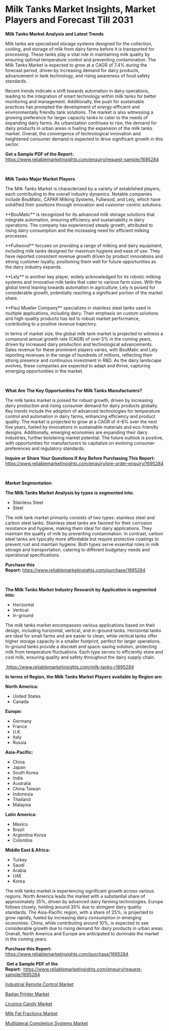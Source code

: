 <p><h1>Milk Tanks Market Insights, Market Players and Forecast Till 2031</h1></p><p><strong>Milk Tanks Market Analysis and Latest Trends</strong></p>
<p><p>Milk tanks are specialized storage systems designed for the collection, cooling, and storage of milk from dairy farms before it is transported for processing. These tanks play a vital role in maintaining milk quality by ensuring optimal temperature control and preventing contamination. The Milk Tanks Market is expected to grow at a CAGR of 7.4% during the forecast period, driven by increasing demand for dairy products, advancement in tank technology, and rising awareness of food safety standards.</p><p>Recent trends indicate a shift towards automation in dairy operations, leading to the integration of smart technology within milk tanks for better monitoring and management. Additionally, the push for sustainable practices has prompted the development of energy-efficient and environmentally friendly tank solutions. The market is also witnessing a growing preference for larger capacity tanks to cater to the needs of expanding dairy farms. As urbanization continues to rise, the demand for dairy products in urban areas is fueling the expansion of the milk tanks market. Overall, the convergence of technological innovation and heightened consumer demand is expected to drive significant growth in this sector.</p></p>
<p><strong>Get a Sample PDF of the Report:&nbsp;</strong> <a href="https://www.reliablemarketinsights.com/enquiry/request-sample/1695284?utm_campaign=1400&utm_medium=2&utm_source=Github&utm_content=ia&utm_term=18102024&utm_id=milk-tanks">https://www.reliablemarketinsights.com/enquiry/request-sample/1695284</a></p>
<p>&nbsp;</p>
<p><strong>Milk Tanks Major Market Players</strong></p>
<p><p>The Milk Tanks Market is characterized by a variety of established players, each contributing to the overall industry dynamics. Notable companies include BouMatic, CAPAR Milking Systems, Fullwood, and Lely, which have solidified their positions through innovation and customer-centric solutions.</p><p>**BouMatic** is recognized for its advanced milk storage solutions that integrate automation, ensuring efficiency and sustainability in dairy operations. The company has experienced steady growth, attributed to rising dairy consumption and the increasing need for efficient milking processes. </p><p>**Fullwood** focuses on providing a range of milking and dairy equipment, including milk tanks designed for maximum hygiene and ease of use. They have reported consistent revenue growth driven by product innovations and strong customer loyalty, positioning them well for future opportunities as the dairy industry expands.</p><p>**Lely** is another key player, widely acknowledged for its robotic milking systems and innovative milk tanks that cater to various farm sizes. With the global trend leaning towards automation in agriculture, Lely is poised for considerable growth, potentially reaching a significant portion of the market share.</p><p>**Paul Mueller Company** specializes in stainless steel tanks used in multiple applications, including dairy. Their emphasis on custom solutions and high-quality products has led to robust market performance, contributing to a positive revenue trajectory.</p><p>In terms of market size, the global milk tank market is projected to witness a compound annual growth rate (CAGR) of over 5% in the coming years, driven by increased dairy production and technological advancements. Sales revenue for these prominent players varies, with BouMatic and Lely reporting revenues in the range of hundreds of millions, reflecting their strong presence and continuous investment in R&D. As the dairy landscape evolves, these companies are expected to adapt and thrive, capturing emerging opportunities in the market.</p></p>
<p>&nbsp;</p>
<p><strong>What Are The Key Opportunities For Milk Tanks Manufacturers?</strong></p>
<p><p>The milk tanks market is poised for robust growth, driven by increasing dairy production and rising consumer demand for dairy products globally. Key trends include the adoption of advanced technologies for temperature control and automation in dairy farms, enhancing efficiency and product quality. The market is projected to grow at a CAGR of 4-6% over the next five years, fueled by innovations in sustainable materials and eco-friendly designs. Additionally, emerging economies are expanding their dairy industries, further bolstering market potential. The future outlook is positive, with opportunities for manufacturers to capitalize on evolving consumer preferences and regulatory standards.</p></p>
<p><strong>Inquire or Share Your Questions If Any Before Purchasing This Report:</strong> <a href="https://www.reliablemarketinsights.com/enquiry/pre-order-enquiry/1695284?utm_campaign=1400&utm_medium=2&utm_source=Github&utm_content=ia&utm_term=18102024&utm_id=milk-tanks">https://www.reliablemarketinsights.com/enquiry/pre-order-enquiry/1695284</a></p>
<p>&nbsp;</p>
<p><strong>Market Segmentation</strong></p>
<p><strong>The Milk Tanks Market Analysis by types is segmented into:</strong></p>
<p><ul><li>Stainless Steel</li><li>Steel</li></ul></p>
<p><p>The milk tank market primarily consists of two types: stainless steel and carbon steel tanks. Stainless steel tanks are favored for their corrosion resistance and hygiene, making them ideal for dairy applications. They maintain the quality of milk by preventing contamination. In contrast, carbon steel tanks are typically more affordable but require protective coatings to prevent rust and maintain hygiene. Both types serve essential roles in milk storage and transportation, catering to different budgetary needs and operational specifications.</p></p>
<p><strong>Purchase this Report:&nbsp;</strong><a href="https://www.reliablemarketinsights.com/purchase/1695284?utm_campaign=1400&utm_medium=2&utm_source=Github&utm_content=ia&utm_term=18102024&utm_id=milk-tanks">https://www.reliablemarketinsights.com/purchase/1695284</a></p>
<p>&nbsp;</p>
<p><strong>The Milk Tanks Market Industry Research by Application is segmented into:</strong></p>
<p><ul><li>Horizontal</li><li>Vertical</li><li>In-ground</li></ul></p>
<p><p>The milk tanks market encompasses various applications based on their design, including horizontal, vertical, and in-ground tanks. Horizontal tanks are ideal for small farms and are easier to clean, while vertical tanks offer higher storage capacity in a smaller footprint, perfect for larger operations. In-ground tanks provide a discreet and space-saving solution, protecting milk from temperature fluctuations. Each type serves to efficiently store and cool milk, ensuring quality and safety throughout the dairy supply chain.</p></p>
<p><a href="https://www.reliablemarketinsights.com/milk-tanks-r1695284?utm_campaign=1400&utm_medium=2&utm_source=Github&utm_content=ia&utm_term=18102024&utm_id=milk-tanks">&nbsp;https://www.reliablemarketinsights.com/milk-tanks-r1695284</a></p>
<p><strong>In terms of Region, the Milk Tanks Market Players available by Region are:</strong></p>
<p>
    <p> <strong> North America: </strong>
        <ul>
            <li>United States</li>
            <li>Canada</li>
        </ul>
        </p> 
    <p> <strong> Europe: </strong>
        <ul>
            <li>Germany</li>
            <li>France</li>
            <li>U.K.</li>
            <li>Italy</li>
            <li>Russia</li>
        </ul>
        </p> 
    <p> <strong> Asia-Pacific: </strong>
        <ul>
            <li>China</li>
            <li>Japan</li>
            <li>South Korea</li>
            <li>India</li>
            <li>Australia</li>
            <li>China Taiwan</li>
            <li>Indonesia</li>
            <li>Thailand</li>
            <li>Malaysia</li>
        </ul>
        </p> 
    <p> <strong> Latin America: </strong>
        <ul>
            <li>Mexico</li>
            <li>Brazil</li>
            <li>Argentina Korea</li>
            <li>Colombia</li>
        </ul>
        </p> 
    <p> <strong> Middle East & Africa: </strong>
        <ul>
            <li>Turkey</li>
            <li>Saudi</li>
            <li>Arabia</li>
            <li>UAE</li>
            <li>Korea</li>
        </ul>
    </p>
    </p>
<p><p>The milk tanks market is experiencing significant growth across various regions. North America leads the market with a substantial share of approximately 35%, driven by advanced dairy farming technologies. Europe follows closely, holding around 30% due to stringent dairy quality standards. The Asia-Pacific region, with a share of 25%, is projected to grow rapidly, fueled by increasing dairy consumption in emerging economies. China, while contributing around 10%, is expected to see considerable growth due to rising demand for dairy products in urban areas. Overall, North America and Europe are anticipated to dominate the market in the coming years.</p></p>
<p><strong>Purchase this Report: </strong><a href="https://www.reliablemarketinsights.com/purchase/1695284?utm_campaign=1400&utm_medium=2&utm_source=Github&utm_content=ia&utm_term=18102024&utm_id=milk-tanks">https://www.reliablemarketinsights.com/purchase/1695284</a></p>
<p>&nbsp;<strong>Get a Sample PDF of the Report:&nbsp;&nbsp;</strong><a href="https://www.reliablemarketinsights.com/enquiry/request-sample/1695284?utm_campaign=1400&utm_medium=2&utm_source=Github&utm_content=ia&utm_term=18102024&utm_id=milk-tanks">https://www.reliablemarketinsights.com/enquiry/request-sample/1695284</a></p>
<p><strong></strong></p>
<p><p><a href="https://www.linkedin.com/pulse/industrial-remote-control-mosaic-piecing-together-global-w4j3e?utm_campaign=1400&utm_medium=2&utm_source=Github&utm_content=ia&utm_term=18102024&utm_id=milk-tanks">Industrial Remote Control Market</a></p><p><a href="https://www.linkedin.com/pulse/badge-printer-market-industry-trends-forecast-period-from-eekme?utm_campaign=1400&utm_medium=2&utm_source=Github&utm_content=ia&utm_term=18102024&utm_id=milk-tanks">Badge Printer Market</a></p><p><a href="https://www.linkedin.com/pulse/licorice-candy-market-global-regional-analysis-focus-region-rmhle?utm_campaign=1400&utm_medium=2&utm_source=Github&utm_content=ia&utm_term=18102024&utm_id=milk-tanks">Licorice Candy Market</a></p><p><a href="https://www.linkedin.com/pulse/milk-fat-fractions-market-global-insights-regional-analysis-rzlpe?utm_campaign=1400&utm_medium=2&utm_source=Github&utm_content=ia&utm_term=18102024&utm_id=milk-tanks">Milk Fat Fractions Market</a></p><p><a href="https://www.linkedin.com/pulse/multilateral-completion-systems-market-growth-outlook-from-hbgbe?utm_campaign=1400&utm_medium=2&utm_source=Github&utm_content=ia&utm_term=18102024&utm_id=milk-tanks">Multilateral Completion Systems Market</a></p></p>